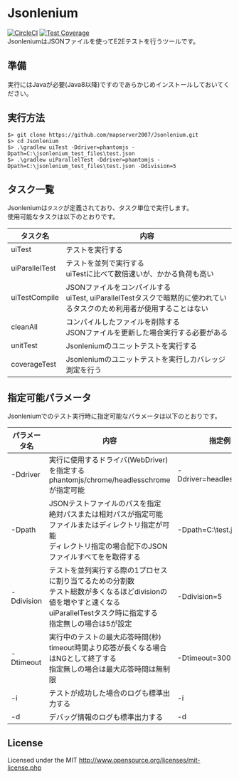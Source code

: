 # Jsonlenium
[![CircleCI](https://circleci.com/gh/mapserver2007/Jsonlenium/tree/master.svg?style=svg)](https://circleci.com/gh/mapserver2007/Jsonlenium/tree/master)
[![Test Coverage](https://api.codeclimate.com/v1/badges/fa780bc872652811102c/test_coverage)](https://codeclimate.com/github/mapserver2007/Jsonlenium/test_coverage)  
JsonleniumはJSONファイルを使ってE2Eテストを行うツールです。

## 準備
実行にはJavaが必要(Java8以降)ですのであらかじめインストールしておいてください。

## 実行方法
```
$> git clone https://github.com/mapserver2007/Jsonlenium.git
$> cd Jsonlenium
$> .\gradlew uiTest -Ddriver=phantomjs -Dpath=C:\jsonlenium_test_files\test.json
$> .\gradlew uiParallelTest -Ddriver=phantomjs -Dpath=C:\jsonlenium_test_files\test.json -Ddivision=5
```

## タスク一覧
Jsonleniumは`タスク`が定義されており、タスク単位で実行します。<br>
使用可能なタスクは以下のとおりです。

| タスク名       | 内容                                                                                                                     |
|----------------|--------------------------------------------------------------------------------------------------------------------------|
| uiTest         | テストを実行する                                                                                                         |
| uiParallelTest | テストを並列で実行する<br>uiTestに比べて数倍速いが、かかる負荷も高い                                                     |
| uiTestCompile  | JSONファイルをコンパイルする<br>uiTest, uiParallelTestタスクで暗黙的に使われているタスクのため利用者が使用することはない |
| cleanAll       | コンパイルしたファイルを削除する<br>JSONファイルを更新した場合実行する必要がある                                         |
| unitTest       | Jsonleniumのユニットテストを実行する                                                                                     |
| coverageTest   | Jsonleniumのユニットテストを実行しカバレッジ測定を行う                                                                   |

## 指定可能パラメータ
Jsonleniumでのテスト実行時に指定可能なパラメータは以下のとおりです。

| パラメータ名 | 内容                                                                                                                                                                               | 指定例                  | 必須 |
|--------------|------------------------------------------------------------------------------------------------------------------------------------------------------------------------------------|-------------------------|------|
| -Ddriver     | 実行に使用するドライバ(WebDriver)を指定する<br>phantomjs/chrome/headlesschromeが指定可能                                                                                           | -Ddriver=headlesschrome | ◯    |
| -Dpath       | JSONテストファイルのパスを指定<br>絶対パスまたは相対パスが指定可能 ファイルまたはディレクトリ指定が可能<br>ディレクトリ指定の場合配下のJSONファイルすべてをを取得する              | -Dpath=C:\test.json     | ◯    |
| -Ddivision   | テストを並列実行する際の1プロセスに割り当てるための分割数<br>テスト総数が多くなるほどdivisionの値を増やすと速くなる<br>uiParallelTestタスク時に指定する<br>指定無しの場合は5が設定 | -Ddivision=5            | -    |
| -Dtimeout    | 実行中のテストの最大応答時間(秒)<br>timeout時間より応答が長くなる場合はNGとして終了する<br>指定無しの場合は最大応答時間は無制限                                                    | -Dtimeout=300           | -    |
| -i           | テストが成功した場合のログも標準出力する                                                                                                                                           | -i                      | -    |
| -d           | デバッグ情報のログも標準出力する                                                                                                                                                   | -d                      | -    |

## License
Licensed under the MIT
http://www.opensource.org/licenses/mit-license.php
